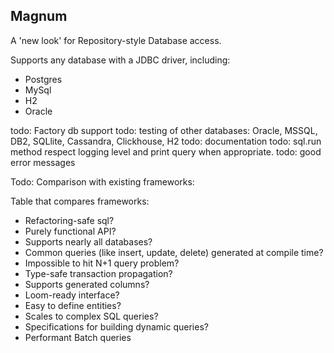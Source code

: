 ## Magnum

A 'new look' for Repository-style Database access.

Supports any database with a JDBC driver, including:
* Postgres
* MySql
* H2
* Oracle

todo: Factory db support
todo: testing of other databases: Oracle, MSSQL, DB2, SQLlite, Cassandra, Clickhouse, H2
todo: documentation
todo: sql.run method respect logging level and print query when appropriate.
todo: good error messages

Todo: Comparison with existing frameworks:

Table that compares frameworks:
* Refactoring-safe sql?
* Purely functional API?
* Supports nearly all databases?
* Common queries (like insert, update, delete) generated at compile time?
* Impossible to hit N+1 query problem?
* Type-safe transaction propagation?
* Supports generated columns?
* Loom-ready interface?
* Easy to define entities?
* Scales to complex SQL queries?
* Specifications for building dynamic queries?
* Performant Batch queries
